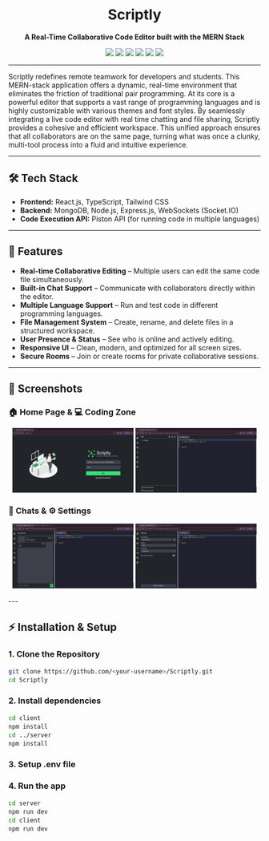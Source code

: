 
<h1 align="center">Scriptly</h1>
<p align="center">
  <strong>A Real-Time Collaborative Code Editor built with the MERN Stack</strong>
</p>

<p align="center">
  <img src="https://img.shields.io/badge/Node.js-43853D?style=for-the-badge&logo=node.js&logoColor=white" />
  <img src="https://img.shields.io/badge/Express.js-000000?style=for-the-badge&logo=express&logoColor=white" />
  <img src="https://img.shields.io/badge/React-20232A?style=for-the-badge&logo=react&logoColor=61DAFB" />
  <img src="https://img.shields.io/badge/MongoDB-4EA94B?style=for-the-badge&logo=mongodb&logoColor=white" />
  <img src="https://img.shields.io/badge/TypeScript-007ACC?style=for-the-badge&logo=typescript&logoColor=white" />
  <img src="https://img.shields.io/badge/WebSockets-005FED?style=for-the-badge&logo=socket.io&logoColor=white" />
</p>

---

Scriptly redefines remote teamwork for developers and students. This MERN-stack application offers a dynamic, real-time environment that eliminates the friction of traditional pair programming. At its core is a powerful editor that supports a vast range of programming languages and is highly customizable with various themes and font styles. By seamlessly integrating a live code editor with real time chatting and file sharing, Scriptly provides a cohesive and efficient workspace. This unified approach ensures that all collaborators are on the same page, turning what was once a clunky, multi-tool process into a fluid and intuitive experience.

---

## 🛠️ Tech Stack
- **Frontend:** React.js, TypeScript, Tailwind CSS  
- **Backend:** MongoDB, Node.js, Express.js, WebSockets (Socket.IO)  
- **Code Execution API:** Piston API (for running code in multiple languages)  

---
## 🚀 Features
- **Real-time Collaborative Editing** – Multiple users can edit the same code file simultaneously.
- **Built-in Chat Support** – Communicate with collaborators directly within the editor.
- **Multiple Language Support** – Run and test code in different programming languages.
- **File Management System** – Create, rename, and delete files in a structured workspace.
- **User Presence & Status** – See who is online and actively editing.
- **Responsive UI** – Clean, modern, and optimized for all screen sizes.
- **Secure Rooms** – Join or create rooms for private collaborative sessions.

---
## 📸 Screenshots

### 🏠 Home Page & 💻 Coding Zone
<p align="center">
  <img src="client/src/assets/homepage.png" alt="Home Page" width="48%"/>
  <img src="client/src/assets/coding-zone.png" alt="Coding Zone" width="48%"/>
</p>

### 💬 Chats & ⚙️ Settings
<p align="center">
  <img src="client/src/assets/chats.png" alt="Chats" width="48%"/>
  <img src="client/src/assets/settings.png" alt="Settings" width="48%"/>
</p>
---

## ⚡ Installation & Setup

### 1. Clone the Repository
```bash
git clone https://github.com/<your-username>/Scriptly.git
cd Scriptly
```
### 2. Install dependencies
```bash
cd client
npm install
cd ../server
npm install
```

### 3. Setup .env file

### 4. Run the app
```bash
cd server
npm run dev
cd client
npm run dev
```

